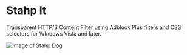 # Stahp It
Transparent HTTP/S Content Filter using Adblock Plus filters and CSS selectors for WIndows Vista and later.

![Image of Stahp Dog](https://raw.githubusercontent.com/TechnikEmpire/StahpIt-WPF/master/Stahp%20It/Resources/Media/StahpIt.fw.png)

